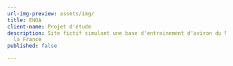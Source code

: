 ```yaml
---
url-img-preview: assets/img/
title: ENOA
client-name: Projet d'étude
description: Site fictif simulant une base d'entrainement d'aviron du Nord-Ouest de
  la France
published: false

---
```

